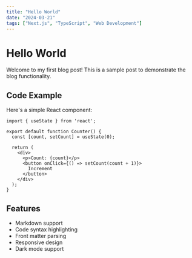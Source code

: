 ```yaml
---
title: "Hello World"
date: "2024-03-21"
tags: ["Next.js", "TypeScript", "Web Development"]
---
```


# Hello World

Welcome to my first blog post! This is a sample post to demonstrate the blog functionality.

## Code Example

Here's a simple React component:

```tsx
import { useState } from 'react';

export default function Counter() {
  const [count, setCount] = useState(0);

  return (
    <div>
      <p>Count: {count}</p>
      <button onClick={() => setCount(count + 1)}>
        Increment
      </button>
    </div>
  );
}
```

## Features

- Markdown support
- Code syntax highlighting
- Front matter parsing
- Responsive design
- Dark mode support 